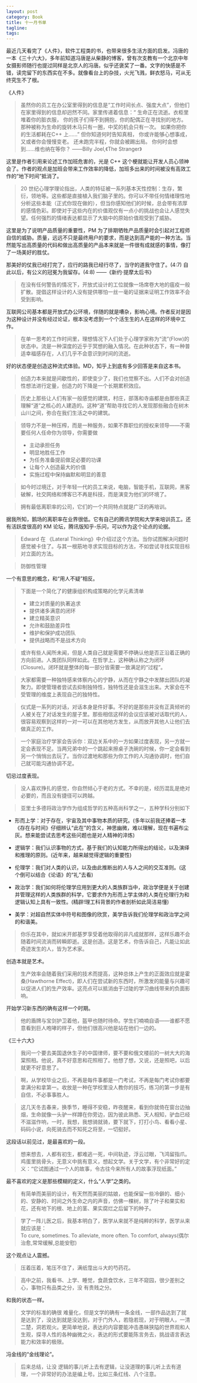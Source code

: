 ```yaml
---
layout: post
category: Book
title: 十一月书单
tagline:
tags: 
---
```


最近几天看完了《人件》，软件工程类的书，也带来很多生活方面的启发。冯唐的一本《三十六大》，多年前知道冯唐是从柴静的博客，曾有次支教有一个北京中年女摄影师随行也提过同样是北京人的冯唐。似乎还褒奖了一番。文字的快感是不错，读完留下的东西实在不多。就像看台上的杂技，火光飞溅，鲜衣怒马，可从无终究生不了根。

《人件》

> 虽然你的员工在办公室里得到的信息是“工作时间长点、强度大点”，但他们在家里得到的信息却迥然不同。家里传递着信息：“
> 生命正在流逝。衣柜里堆着你的脏衣服，
> 你的孩子们得不到拥抱，你的配偶正在寻找别的地方。
> 那种被称为生命的旋转木马只有一圈，中奖的机会只有一次。
> 如果你把你的生活都耗在C++ 上……”
> 但你知道何时告知真相，
> 你或许能够心想事成，又或者你会慢慢变老。
> 还未跑完半程，你就会被踢出局。
> 你何时会想到……维也纳在等你？
> ——Billy Joel,《The Stranger》

这里是作者引用来论述工作加班危害的，光是 C++ 这个梗就能让开发人员心领神会了。作者的观点是加班会带来工作效率的降低，加班多出来的时间被没有高效工作的“地下时间”抵消了。

> 20 世纪心理学理论指出，人类的特征被一系列基本天性控制：生存，繁衍，领地等。这些都是直接植入我们脑子里的。你可以不带任何情绪理性地分析这些本能（正式你现在做的），但当你感知他们的时候，总会带有浓厚的感情色彩。即使对于这些内在的价值观仅有一点小的挑战也会让人感觉失望。任何强烈的情绪表达都显示了大脑中的原始价值观受到了威胁。

这里是为了说明产品质量的重要性，PM 为了排期牺牲产品质量时会引起对工程师自信的威胁。质量，远远不只是最终用户的要求，而是达到高产能的一种方法。当然能写出高质量的代码和做出高质量的产品本来就是一件很有成就感的事情，像打了一场美好的胜仗。

那美好的仗我已经打完了，应行的路我已经行尽了，当守的道我守住了。(4:7)  自此以后，有公义的冠冕为我留存。(4:8) ——《新约·提摩太后书》

> 在没有任何警告的情况下，开放式设计的工位就像一场席卷大地的瘟疫一般扩散。提倡这样设计的人没有提供哪怕一丝一毫的证据来证明工作效率不会受到影响。

互联网公司基本都是开放式办公环境，伴随的就是嘈杂，影响心境。作者反对是因为这种设计并没有经过论证，根本没考虑到一个个活生生的人在这样的环境中工作。

> 在单一思考的工作时间里，理想情况下人们处于心理学家称为“流”(Flow)的状态中。流是一种深度的近乎于冥想的融入情况。在此种状态下，有一种普适幸福感存在，人们几乎不会意识到时间的流逝。

好的状态便是创造这种流式体验。MD，知乎上到底有多少回答是来自这本书。

> 创造力本来就是间歇性的，即使变少了，我们也觉察不出。人们不会对创造性想法进行定量，创造力的下降是一个长期累积效应。

> 历史上那些让人们有家一般感觉的建筑，村庄，部落和寺庙都是由那些真正理解“道”之核心的人建造的。这种“道”帮助寻找它的人发现那些融合在树木山川之间，弥合在我们生活之中的建筑。

> 领导力不是一种压榨，而是一种服务，如果不靠职位的授权来领导——不需要任何人任命你为领导，你需要做
> * 主动承担任务
> * 明显地胜任工作
> * 为任务准备提前做足必要的功课
> * 让每个人创造最大的价值
> * 实施过程中保持幽默和明显的善意

> 如今时过境迁，对于年轻一代的员工来说，电脑，智能手机，互联网，黑客破解，社交网络和博客已不再是科技，而是演变为他们的环境了。

> 拥有最低离职率的公司，它们的一个共同特点就是广泛的再培训。 

据我所知，鹅场的离职率在业界很低。它有自己的腾讯学院和大学来培训员工。还有活跃度很高的 KM 论坛，腾讯版知乎-乐问，可以作为这个论点的论据。

> Edward 在 《Lateral Thinking》中介绍过这个方法。当你试图解决问题时感觉被卡住了。与其一根筋地寻求实现目标的方法，不如尝试寻找实现目标对立面的方法。

> 防御性管理

一个有意思的概念，和“用人不疑”相反。

> 下面是一个简化了的健康组织构成策略的化学元素清单
> * 建立对质量的执著追求
> * 提供诸多满意的闭环
> * 建立精英意识
> * 允许和鼓励差异性
> * 维护和保护成功团队
> * 提供战略而不是战术方向

> 或许有些人闻所未闻，但是人类自己就是需要不停确认他是否正沿着正确的方向前进。人类团队同样如此。在哲学上，这种确认称之为闭环(Closure)。闭环就是整体的每一部分皆需要一致满足的“过程”。

> 大家都需要一种独特感来体察内心的宁静，从而在宁静之中发酵出团队的凝聚力。即使管理者尝试去抑制独特性，独特性还是会滋生出来。大家会在不受管理的维度上表现自己的独特性。

> 仪式是一系列的对话，对话本身是件好事。不好的是那些并没有正真倾听的人被关在了对话发生的屋子里。那些相信这样的会议应该被对话取代的人，很容易观察到这样的一对一可以在其他地方发生，从而放开其他人让他们去做真正的工作。

> 一个家庭治疗学家会告诉你：双边关系中的一方如果过度表现，另一方就一定会表现不足。当两兄弟中的一个跳起来擦桌子洗碗的时候，你一定会看到另一个悄悄出去玩了。当你过渡地和那些为你工作的人沟通协调时，他们自己就可能沟通协调不足。

切忌过度表现。

> 没人喜欢挣扎的感觉，你自然倾心于老的方式。不幸的是，经历混乱是绝对必要的，而且没有捷径可以跨越。

> 亚里士多德将政治学作为组成哲学的五种高尚科学之一，五种学科分别如下

* 形而上学：对于存在，宇宙及其中事物本质的研究。(多年以前我还捧着一本《存在与时间》仔细辨认“此在”的含义，神思幽微，难以理解，现在书遍布尘灰。想来能尝试去思考这些问题也是对人精神的淬炼)

* 逻辑学：我们认识事物的方式，基于我们的认知能力所得出的结论，以及演绎和推理的原则。(近年来，越来越觉得逻辑的重要性)

* 伦理学：我们对人类的认识，以及由此推断出的人与人之间的交互准则。(这个倒可以结合《论语》的“礼”去看)

* 政治学：我们如何将伦理学应用到更大的人类族群当中，政治学便是关于创建并管理这样的人类族群的科学，它要求作为形而上学主体的人类在伦理行为和逻辑认知上具有一致性。(精辟!理工科背景的作者剖析如此简洁易懂)

* 美学：对超自然实体中符号和图像的欣赏，美学告诉我们伦理学和政治学之间的和谐美。

> 你乐在其中，就如米开郎基罗享受着他取得的非凡成就那样，这样乐趣不会随着时间流淌而转瞬即逝。这是创造。这是艺术，你告诉自己，凡能让如此奇迹发生的人，皆为艺术家。

创造本就是艺术。

> 生产效率会随着我们采用的技术而提高，这种总体上产生的正面效应就是霍桑(Hawthorne Effect)，即人们在尝试新的东西时，所激发的能量与兴趣可以促进人们的生产效率。这亮点可以抵消由于过陡的学习曲线带来的负面影响。

开始学习新东西的确有这样一个时期。

> 他的盾牌与宝剑护卫着他，盔甲也随时待命。学生们喃喃自语——谁都不愿意看到巨人咆哮的样子，但他们很高兴他是站在他们一边的。



《三十六大》

> 我问一个要去美国退休生子的中国律师，要不要和俄文楼前的一树大大的海棠照相。他说，真不好意思和花照相了。他想了想，又说，还是照吧，以后就更不好意思了。

> 啊，从学校毕业之后，不再是每件事都是一门考试，不再是每门考试你都要拿满分和拿第一。收放是一种在学校里没人教你的技巧，练习的第一步是有自信，不必事事胜人。

> 这几天冬去春来，换季节，睡得不安稳，昨夜醒来，看到你就倚在窗台边抽烟，生命就像一头驴一样蹲在你旁边，因为彼此熟悉、天人相知，驴血已经不滋滋作响，一时，我想，我想骑就骑，要下就下，打打小鸟、看看小星、码码小说，向死骑去而不知死之将至，一切挺好。

这段话以前见过，是最喜欢的一段。

> 想来想去，人都有初生，都难逃一死，中间轨迹，浮云过眼，飞鸿留指爪。鸡蛋里挑骨头，无意义中挑有意义，想起文学。关于文学，有个非常好的定义：“它试图通过一个人的故事，令古往今来所有人的故事浮现纸面。”

最不喜欢的定义是那些模糊的定义，什么“人学”之类的。

>  有简单而美丽的设计，有天然而美丽的姑娘，也能保留一些冷僻的、细小的、安静的、时间之外生命之内的声音，仿佛一棵树，除了叶子和果实和花，还有地下的根、地上的茎、果实腐烂之后留下的种子。

> 学了一阵儿医之后，我基本明白了，医学从来就不是纯粹的科学，医学从来就应该是：To cure, sometimes. To alleviate, more often. To comfort, always(偶尔治愈,常常缓解,总能安慰)

这个观点让人震撼。

> 压着压着，笔压不住了，满纸霪出斗大的芍药花。

> 高中之前，我看书、上学、睡觉，食蔬食饮水，三年不窥园，很少差别之心，事物只有品类之分，没 有贵贱之分。

和我的状态一样。

> 文学的标准的确很 难量化，但是文学的确有一条金线，一部作品达到了就是达到了，没达到就是没达到，对于门外人，若隐若现，对于明眼人，一清二楚，洞若观火。更简单地说，表达的内容要能冲击愚昧狭隘的世界观和人生观，探寻人性的各种幽微之火，表达的形式要能陈言务去，挑战语言表达能力和效率的极限。 　　 

冯金线的“金线理论”。

> 后来总结，让没 逻辑的事儿听上去有逻辑，让没道理的事儿听上去有道理，一个非常好的办法是编上号。比如三条红线、八个注意。